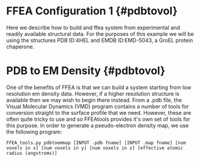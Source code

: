 

FFEA Configuration 1 {#pdbtovol}
=============================

Here we describe how to build and ffea system from experimental and readily available structural data.
For the purposes of this example we will be using the structures PDB ID:4HEL and EMDB ID:EMD-5043, a GroEL protein chaperone.

PDB to EM Density  {#pdbtovol}
=============================

One of the benefits of FFEA is that we can build a system starting from low resolution em density data. However, if a higher resolution structure is available then we may wish to begin there instead. From a .pdb file, the Visual Molecular Dynamics (VMD) program contains a number of tools for conversion straight to the surface profile that we need. However, these are often quite tricky to use and so FFEAtools provides it's own set of tools for this purpose. In order to generate a pseudo-electron density map, we use the following program:

	FFEA_tools.py pdbtoemmap [INPUT .pdb fname] [INPUT .map fname] [num voxels in x] [num voxels in y] [num voxels in z] [effective atomic radius (angstroms)]


